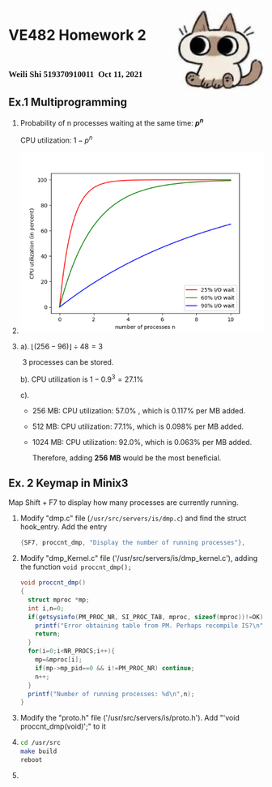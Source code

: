 <script>
   $(document).ready(function() {
     $head = $('#header');
     $head.prepend('<img src=\"cat.jpg\" style=\"float: right;width: 150px;z-index: 289;\"/>')
   });
</script>
<div><img src="cat.jpg" width="180px" align="right"></div>

# VE482 Homework 2
# <span style="font-family:Myriad Pro; font-size:0.6em;"> Weili Shi 519370910011  Oct 11, 2021</span>
## Ex.1 Multiprogramming

1. Probability of n processes waiting at the same time: **$p^n$**

   CPU utilization: $1-p^n$

2. <img src="1_2.png" alt="1_2" width="500"/>

3. a). $\lfloor(256-96)\rfloor\div48=3$

   ​     3 processes can be stored.

   b). CPU utilization is $1-0.9^3=27.1\%$

   c).

   - 256 MB: CPU utilization: $57.0\%$ , which is $0.117\%$ per MB added.

   - 512 MB: CPU utilization: $77.1\%$, which is $0.098\%$ per MB added.

   - 1024 MB: CPU utilization: $92.0\%$, which is $0.063\%$ per MB added.

      Therefore, adding  **256 MB** would be the most beneficial.

## Ex. 2 Keymap in Minix3

Map Shift + F7 to display how many processes are currently running.

1. Modify "dmp.c" file (`/usr/src/servers/is/dmp.c`) and find the struct hook_entry. Add the entry

   ```c#
   {SF7, proccnt_dmp, "Display the number of running processes"},
   ```

2. Modify "dmp_Kernel.c" file ('/usr/src/servers/is/dmp_kernel.c'), adding the function `void proccnt_dmp();`

   ```c#
   void proccnt_dmp()
   {
     struct mproc *mp;
     int i,n=0;
     if(getsysinfo(PM_PROC_NR, SI_PROC_TAB, mproc, sizeof(mproc))!=OK){
       printf("Error obtaining table from PM. Perhaps recompile IS?\n");
       return;
     }
     for(i=0;i<NR_PROCS;i++){
       mp=&mproc[i];
       if(mp->mp_pid==0 && i!=PM_PROC_NR) continue;
       n++;
     }
     printf("Number of running processes: %d\n",n);
   } 
   ```

3. Modify the "proto.h" file ('/usr/src/servers/is/proto.h'). Add "'void proccnt_dmp(void)';" to it

4. ```sh
   cd /usr/src
   make build
   reboot
   ```

5. 

